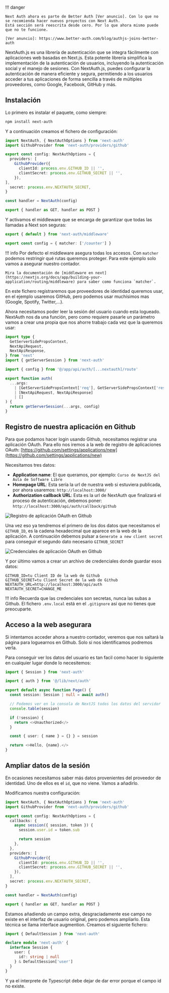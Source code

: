
!!! danger

    Next Auth ahora es parte de Better Auth [Ver anuncio]. Con lo que no se recomienda hacer nuevos proyectos con Next Auth.
    Está sección será reescrita desde cero. Por lo que ahora mismo puede que no te funcione.

    [Ver anuncio]: https://www.better-auth.com/blog/authjs-joins-better-auth


NextAuth.js es una librería de autenticación que se integra fácilmente con aplicaciones web basadas en Next.js. Esta potente librería simplifica la implementación de la autenticación de usuarios, incluyendo la autenticación social y el manejo de sesiones. Con NextAuth.js, puedes configurar la autenticación de manera eficiente y segura, permitiendo a los usuarios acceder a tus aplicaciones de forma sencilla a través de múltiples proveedores, como Google, Facebook, GitHub y más.

## Instalación

Lo primero es instalar el paquete, como siempre:

```bash
npm install next-auth
```

Y a continuación creamos el fichero de configuración:

```ts title="src/app/api/auth/[...nextauth]/route.ts"
import NextAuth, { NextAuthOptions } from 'next-auth'
import GithubProvider from 'next-auth/providers/github'

export const config: NextAuthOptions = {
  providers: [
    GithubProvider({
      clientId: process.env.GITHUB_ID || '',
      clientSecret: process.env.GITHUB_SECRET || '',
    }),
],
  secret: process.env.NEXTAUTH_SECRET,
}

const handler = NextAuth(config)

export { handler as GET, handler as POST }
```

Y activamos el middleware que se encarga de garantizar que todas las llamadas a Next
son seguras:

```ts title="src/middleware.ts"
export { default } from 'next-auth/middleware'

export const config = { matcher: ['/counter'] }
```

!!! info
    Por defecto el middleware asegura todas los accesos. Con `matcher` podemos restringir
    qué rutas queremos proteger. Para este ejemplo solo vamos a asegurar nuestro contador.

    Mira la documentación de [middleware en next](https://nextjs.org/docs/app/building-your-application/routing/middleware) para saber como funciona `matcher`.


En este fichero registraremos que proveedores de identidad queremos usar, en el
ejemplo usaremos GitHub, pero podemos usar muchísimos mas (Google, Spotify, Twitter,...).

Ahora necesitamos poder leer la sesión del usuario cuando esta logueado. NextAuth
nos da una función, pero como requiere pasarle un parámetro vamos a crear una propia
que nos ahorre trabajo cada vez que la queremos usar:

```ts title="src/lib/next/auth.ts"
import type {
  GetServerSidePropsContext,
  NextApiRequest,
  NextApiResponse,
} from 'next'
import { getServerSession } from 'next-auth'

import { config } from '@/app/api/auth/[...nextauth]/route'

export function auth(
  ...args:
    | [GetServerSidePropsContext['req'], GetServerSidePropsContext['res']]
    | [NextApiRequest, NextApiResponse]
    | []
) {
  return getServerSession(...args, config)
}
```

## Registro de nuestra aplicación en Github

Para que podamos hacer login usando Github, necesitamos registrar una aplicación
OAuth. Para ello nos iremos a la web de registro de aplicaciones OAuth:
[https://github.com/settings/applications/new](https://github.com/settings/applications/new)

Necesitamos tres datos:

* **Application name**: El que queramos, por ejemplo: `Curso de NextJS del Aula de Software Libre`
* **Homepage URL**: Esta sería la url de nuestra web si estuviera publicada, por ahora usaremos: `http://localhost:3000/`
* **Authorization callback URL**: Esta es la url de NextAuth que finalizará el proceso de autenticación, debemos poner: `http://localhost:3000/api/auth/callback/github`

![Registro de aplicación OAuth en Github](images/github-oauth-registry.png)


Una vez eso ya tendremos el primero de los dos datos que necesitamos el `GITHUB_ID`, es la cadena hexadecimal que 
aparece en la web de la aplicación. A continuación debemos pulsar a `Generate a new client secret` para
conseguir el segundo dato necesario `GITHUB_SECRET`


![Credenciales de aplicación OAuth en Github](images/github-oauth-credentials.png)

Y por último vamos a crear un archivo de credenciales donde guardar esos datos:

```env title=".env.local"
GITHUB_ID=tu Client ID de la web de Github
GITHUB_SECRET=tu Client Secret de la web de Github
NEXTAUTH_URL=http://localhost:3000/api/auth
NEXTAUTH_SECRET=CHANGE_ME
```

!!! info
    Recuerda que las credenciales son secretas, nunca las subas a Github.
    El fichero `.env.local` está en el `.gitignore` así que no tienes que preocuparte.

## Acceso a la web asegurara

Si intentamos acceder ahora a nuestro contador, veremos que nos saltará la página
para loguearnos en Github. Solo si nos identificamos podremos verla.

Para conseguir ver los datos del usuario es tan facil como hacer lo siguiente en cualquier 
lugar donde lo necesitemos:

```ts
import { Session } from 'next-auth'

import { auth } from '@/lib/next/auth'

export default async function Page() {
  const session: Session | null = await auth()

  // Podemos ver en la consola de NextJS todos los datos del servidor
  console.table(session)

  if (!session) {
    return <>Unauthorized</>
  }

  const { user: { name } = {} } = session

  return <>Hello, {name}.</>
}
```

## Ampliar datos de la sesión

En ocasiones necesitamos saber más datos provenientes del proveedor de identidad. Uno
de ellos es el `id`, que no viene. Vamos a añadirlo.

Modificamos nuestra configuración:

```ts title="src/app/api/auth/[...nextauth]/route.ts" hl_lines="5-11"
import NextAuth, { NextAuthOptions } from 'next-auth'
import GithubProvider from 'next-auth/providers/github'

export const config: NextAuthOptions = {
  callbacks: {
    async session({ session, token }) {
      session.user.id = token.sub

      return session
    },
  },
  providers: [
    GithubProvider({
      clientId: process.env.GITHUB_ID || '',
      clientSecret: process.env.GITHUB_SECRET || '',
    }),
  ],
  secret: process.env.NEXTAUTH_SECRET,
}

const handler = NextAuth(config)

export { handler as GET, handler as POST }
```

Estamos añadiendo un campo extra, desgraciadamente ese campo no existe en el interfaz
de usuario original, pero podemos ampliarlo. Esta técnica se llama interface augmention.
Creamos el siguiente fichero:

```ts title="src/types/next-auth.d.ts"
import { DefaultSession } from 'next-auth'

declare module 'next-auth' {
  interface Session {
    user: {
      id?: string | null
    } & DefaultSession['user']
  }
}
```

Y ya el interprete de Typescript debe dejar de dar error porque el campo id no existe.
